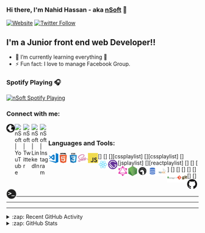 ### Hi there, I'm Nahid Hassan  - aka [nSoft][website] 👋

[![Website](https://img.shields.io/website?label=nSoft.com&style=for-the-badge&url=https%3A%2F%2FnSoft.com)](https://nSoft.com)
[![Twitter Follow](https://img.shields.io/twitter/follow/nSoft?color=1DA1F2&logo=twitter&style=for-the-badge)](https://twitter.com/intent/follow?original_referer=https%3A%2F%2Fgithub.com%2FnSoft&screen_name=nSoft)

## I'm a Junior front end web Developer!!

- 🌱 I’m currently learning everything 🤣
- ⚡ Fun fact: I love to manage Facebook Group.

### Spotify Playing 🎧

[<img src="https://now-playing-nSoft.vercel.app/api/spotify-playing" alt="nSoft Spotify Playing" width="350" />](https://open.spotify.com/user/swyqyimdc12jajde4vpwd2x1b)

### Connect with me:

[<img align="left" alt="nSoft.com" width="22px" src="https://raw.githubusercontent.com/iconic/open-iconic/master/svg/globe.svg" />][website]
[<img align="left" alt="nSoft | YouTube" width="22px" src="https://cdn.jsdelivr.net/npm/simple-icons@v3/icons/youtube.svg" />][youtube]
[<img align="left" alt="nSoft | Twitter" width="22px" src="https://cdn.jsdelivr.net/npm/simple-icons@v3/icons/twitter.svg" />][twitter]
[<img align="left" alt="nSoft | LinkedIn" width="22px" src="https://cdn.jsdelivr.net/npm/simple-icons@v3/icons/linkedin.svg" />][linkedin]
[<img align="left" alt="nSoft | Instagram" width="22px" src="https://cdn.jsdelivr.net/npm/simple-icons@v3/icons/instagram.svg" />][instagram]

<br />

### Languages and Tools:

[<img align="left" alt="Visual Studio Code" width="26px" src="https://raw.githubusercontent.com/github/explore/80688e429a7d4ef2fca1e82350fe8e3517d3494d/topics/visual-studio-code/visual-studio-code.png" />] 
[<img align="left" alt="HTML5" width="26px" src="https://raw.githubusercontent.com/github/explore/80688e429a7d4ef2fca1e82350fe8e3517d3494d/topics/html/html.png" />] 
[<img align="left" alt="CSS3" width="26px" src="https://raw.githubusercontent.com/github/explore/80688e429a7d4ef2fca1e82350fe8e3517d3494d/topics/css/css.png" />][cssplaylist]
[<img align="left" alt="Sass" width="26px" src="https://raw.githubusercontent.com/github/explore/80688e429a7d4ef2fca1e82350fe8e3517d3494d/topics/sass/sass.png" />][cssplaylist]
[<img align="left" alt="JavaScript" width="26px" src="https://raw.githubusercontent.com/github/explore/80688e429a7d4ef2fca1e82350fe8e3517d3494d/topics/javascript/javascript.png" />][jsplaylist]
[<img align="left" alt="React" width="26px" src="https://raw.githubusercontent.com/github/explore/80688e429a7d4ef2fca1e82350fe8e3517d3494d/topics/react/react.png" />][reactplaylist]
[<img align="left" alt="Gatsby" width="26px" src="https://raw.githubusercontent.com/github/explore/e94815998e4e0713912fed477a1f346ec04c3da2/topics/gatsby/gatsby.png" />] 
[<img align="left" alt="GraphQL" width="26px" src="https://raw.githubusercontent.com/github/explore/80688e429a7d4ef2fca1e82350fe8e3517d3494d/topics/graphql/graphql.png" />] 
[<img align="left" alt="Node.js" width="26px" src="https://raw.githubusercontent.com/github/explore/80688e429a7d4ef2fca1e82350fe8e3517d3494d/topics/nodejs/nodejs.png" />] 
[<img align="left" alt="Deno" width="26px" src="https://raw.githubusercontent.com/github/explore/361e2821e2dea67711cde99c9c40ed357061cf27/topics/deno/deno.png" />] 
[<img align="left" alt="SQL" width="26px" src="https://raw.githubusercontent.com/github/explore/80688e429a7d4ef2fca1e82350fe8e3517d3494d/topics/sql/sql.png" />] 
[<img align="left" alt="MySQL" width="26px" src="https://raw.githubusercontent.com/github/explore/80688e429a7d4ef2fca1e82350fe8e3517d3494d/topics/mysql/mysql.png" />] 
[<img align="left" alt="MongoDB" width="26px" src="https://raw.githubusercontent.com/github/explore/80688e429a7d4ef2fca1e82350fe8e3517d3494d/topics/mongodb/mongodb.png" />] 
[<img align="left" alt="Git" width="26px" src="https://raw.githubusercontent.com/github/explore/80688e429a7d4ef2fca1e82350fe8e3517d3494d/topics/git/git.png" />] 
[<img align="left" alt="GitHub" width="26px" src="https://raw.githubusercontent.com/github/explore/78df643247d429f6cc873026c0622819ad797942/topics/github/github.png" />] 
[<img align="left" alt="Terminal" width="26px" src="https://raw.githubusercontent.com/github/explore/80688e429a7d4ef2fca1e82350fe8e3517d3494d/topics/terminal/terminal.png" />] 

<br />

---


---


---

<details>
  <summary>:zap: Recent GitHub Activity</summary>
  
<!--START_SECTION:activity-->
1. 🗣 Commented on [#3](https://github.com/nSoft/nSoft-vscode-theme/issues/3) in [nSoft/nSoft-vscode-theme](https://github.com/nSoft/nSoft-vscode-theme)
2. 🎉 Merged PR [#8](https://github.com/nSoft/nSoft-vscode-theme/pull/8) in [nSoft/nSoft-vscode-theme](https://github.com/nSoft/nSoft-vscode-theme)
3. 🗣 Commented on [#7](https://github.com/nSoft/free-developer-resources/issues/7) in [nSoft/free-developer-resources](https://github.com/nSoft/free-developer-resources)
4. 🗣 Commented on [#6](https://github.com/nSoft/free-developer-resources/issues/6) in [nSoft/free-developer-resources](https://github.com/nSoft/free-developer-resources)
5. 🎉 Merged PR [#6](https://github.com/nSoft/free-developer-resources/pull/6) in [nSoft/free-developer-resources](https://github.com/nSoft/free-developer-resources)
<!--END_SECTION:activity-->

</details>

<details>
  <summary>:zap: GitHub Stats</summary>

  <img align="left" alt="nSoft's GitHub Stats" src="https://github-readme-stats.nSoft.vercel.app/api?username=nSoft&show_icons=true&hide_border=true" />

</details>

[website]: https://nSoft.com
[course]: http://vsCodeHero.com
[twitter]: https://twitter.com/nahidhassanbul1
[youtube]: https://youtube.com/nSoft
[instagram]: https://instagram.com/0nahid_hassan
[linkedin]: https://linkedin.com/in/nahid-hassan-bulbul

